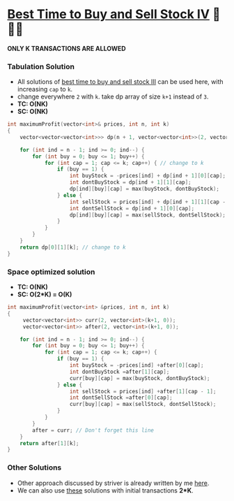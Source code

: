 # [Best Time to Buy and Sell Stock IV](https://www.codingninjas.com/codestudio/problems/best-time-to-buy-and-sell-stock_1080698?source=youtube&campaign=striver_dp_videos&utm_source=youtube&utm_medium=affiliate&utm_campaign=striver_dp_videos) 🌟🌟🌟

**ONLY K TRANSACTIONS ARE ALLOWED**

### Tabulation Solution

-   All solutions of [best time to buy and sell stock III](./37_BestTimeToBuyAndSellStockIII.md) can be used here, with increasing `cap` to `k`.
-   change everywhere `2` with `k`. take dp array of size `k+1` instead of `3`.
-   **TC: O(NK)**
-   **SC: O(NK)**

```cpp
int maximumProfit(vector<int>& prices, int n, int k)
{
    vector<vector<vector<int>>> dp(n + 1, vector<vector<int>>(2, vector<int>(k + 1, 0))); // change to k+1

    for (int ind = n - 1; ind >= 0; ind--) {
        for (int buy = 0; buy <= 1; buy++) {
            for (int cap = 1; cap <= k; cap++) { // change to k
                if (buy == 1) {
                    int buyStock = -prices[ind] + dp[ind + 1][0][cap];
                    int dontBuyStock = dp[ind + 1][1][cap];
                    dp[ind][buy][cap] = max(buyStock, dontBuyStock);
                } else {
                    int sellStock = prices[ind] + dp[ind + 1][1][cap - 1];
                    int dontSellStock = dp[ind + 1][0][cap];
                    dp[ind][buy][cap] = max(sellStock, dontSellStock);
                }
            }
        }
    }
    return dp[0][1][k]; // change to k
}
```

### Space optimized solution

-   **TC: O(NK)**
-   **SC: O(2\*K) = O(K)**

```cpp
int maximumProfit(vector<int> &prices, int n, int k)
{
     vector<vector<int>> curr(2, vector<int>(k+1, 0));
     vector<vector<int>> after(2, vector<int>(k+1, 0));

    for (int ind = n - 1; ind >= 0; ind--) {
        for (int buy = 0; buy <= 1; buy++) {
            for (int cap = 1; cap <= k; cap++) {
                if (buy == 1) {
                    int buyStock = -prices[ind] +after[0][cap];
                    int dontBuyStock =after[1][cap];
                    curr[buy][cap] = max(buyStock, dontBuyStock);
                } else {
                    int sellStock = prices[ind] +after[1][cap - 1];
                    int dontSellStock =after[0][cap];
                    curr[buy][cap] = max(sellStock, dontSellStock);
                }
            }
        }
        after = curr; // Don't forget this line
    }
    return after[1][k];
}
```

### Other Solutions

-   Other approach discussed by striver is already written by me [here](../../Leetcode/188_bestTimeToBuyAndSellStockIV.md).
-   We can also use [these](../../Leetcode/123_bestTimeToBuySellStockIII.md) solutions with initial transactions **2\*K**.
